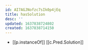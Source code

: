 ```yaml
---
id: AI7AGJNofzc7sIk0p4jEq
title: hasSolution
desc: ''
updated: 1637838724802
created: 1637838714150
---
```


- [[p.instanceOf]] [[c.Pred.Solution]]
